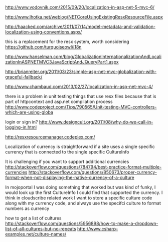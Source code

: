 

http://www.vodovnik.com/2015/09/20/localization-in-asp-net-5-mvc-6/

http://www.lhotka.net/weblog/NETCoreUsingExistingResxResourceFile.aspx

http://haacked.com/archive/2011/07/14/model-metadata-and-validation-localization-using-conventions.aspx/

this is a replacement for the resx system, worth considering
https://github.com/turquoiseowl/i18n


http://www.hanselman.com/blog/GlobalizationInternationalizationAndLocalizationInASPNETMVC3JavaScriptAndJQueryPart1.aspx

http://brianreiter.org/2011/03/23/simple-asp-net-mvc-globalization-with-graceful-fallback/

http://www.chambaud.com/2013/02/27/localization-in-asp-net-mvc-4/

there is a problem in unit testing things that use resx files because that is part of httpcontext and asp.net compilation process
http://www.codeproject.com/Tips/790565/Unit-testing-MVC-controllers-which-are-using-globa

login or sign in?
http://www.designcult.org/2011/08/why-do-we-call-in-logging-in.html

http://resxresourcemanager.codeplex.com/

Localization of currency is straightforward if a site uses a single specific currency that is connected to the single specific CultureInfo

It is challenging if you want to support additional currencies
http://stackoverflow.com/questions/784794/best-practice-format-multiple-currencies
http://stackoverflow.com/questions/850673/proper-currency-format-when-not-displaying-the-native-currency-of-a-culture

In mojoportal I was doing something that worked but was kind of funky, I would look up the first CultureInfo I could find that supported the currency.
I think in cloudscribe related work I want to store a specific culture code along with my currency code, and always use the specifci culture to format numbers as currency

how to get a list of cultures
http://stackoverflow.com/questions/5956898/how-to-make-a-dropdown-list-of-all-cultures-but-no-repeats
http://www.csharp-examples.net/culture-names/


